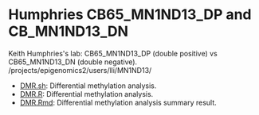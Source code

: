 Humphries CB65_MN1ND13_DP and CB_MN1ND13_DN
========
Keith Humphries's lab: CB65_MN1ND13_DP (double positive) vs CB65_MN1ND13_DN (double negative).
/projects/epigenomics2/users/lli/MN1ND13/       

* [DMR.sh](./DMR.sh): Differential methylation analysis.       
* [DMR.R](./DMR.R): Differential methylation analysis.       
* [DMR.Rmd](./DMR.md): Differential methylation analysis summary result.     
